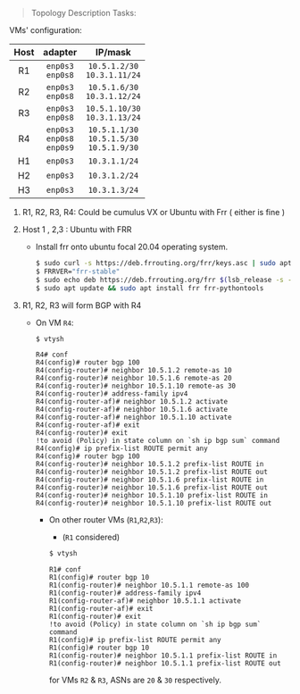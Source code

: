>Topology Description Tasks:

VMs' configuration:

Host | adapter | IP/mask
:--: | :--: | :--:
R1 | `enp0s3`<br>`enp0s8` | `10.5.1.2/30` <br> `10.3.1.11/24`
R2 | `enp0s3`<br>`enp0s8` | `10.5.1.6/30` <br> `10.3.1.12/24`
R3 | `enp0s3`<br>`enp0s8` | `10.5.1.10/30` <br> `10.3.1.13/24`
R4 | `enp0s3`<br>`enp0s8`<br>`enp0s9` | `10.5.1.1/30` <br> `10.5.1.5/30`<br>`10.5.1.9/30`
H1 | `enp0s3` | `10.3.1.1/24`
H2 | `enp0s3` | `10.3.1.2/24`
H3 | `enp0s3` | `10.3.1.3/24`

1. R1, R2, R3, R4: Could be cumulus VX or Ubuntu with Frr ( either is fine )
2. Host 1 , 2,3 : Ubuntu with FRR

    * Install frr onto ubuntu focal 20.04 operating system.
        ```bash
        $ sudo curl -s https://deb.frrouting.org/frr/keys.asc | sudo apt-key add -
        $ FRRVER="frr-stable"
        $ sudo echo deb https://deb.frrouting.org/frr $(lsb_release -s -c) $FRRVER | sudo tee -a /etc/apt/sources.list.d/frr.list
        $ sudo apt update && sudo apt install frr frr-pythontools
        ```


3. R1, R2, R3 will form BGP with R4

    * On VM `R4`:
        ```bash
        $ vtysh
        ```
        ```ios
        R4# conf
        R4(config)# router bgp 100
        R4(config-router)# neighbor 10.5.1.2 remote-as 10
        R4(config-router)# neighbor 10.5.1.6 remote-as 20
        R4(config-router)# neighbor 10.5.1.10 remote-as 30
        R4(config-router)# address-family ipv4
        R4(config-router-af)# neighbor 10.5.1.2 activate
        R4(config-router-af)# neighbor 10.5.1.6 activate
        R4(config-router-af)# neighbor 10.5.1.10 activate
        R4(config-router-af)# exit
        R4(config-router)# exit
        !to avoid (Policy) in state column on `sh ip bgp sum` command
        R4(config)# ip prefix-list ROUTE permit any
        R4(config)# router bgp 100
        R4(config-router)# neighbor 10.5.1.2 prefix-list ROUTE in
        R4(config-router)# neighbor 10.5.1.2 prefix-list ROUTE out
        R4(config-router)# neighbor 10.5.1.6 prefix-list ROUTE in
        R4(config-router)# neighbor 10.5.1.6 prefix-list ROUTE out
        R4(config-router)# neighbor 10.5.1.10 prefix-list ROUTE in
        R4(config-router)# neighbor 10.5.1.10 prefix-list ROUTE out
        ```

        * On other router VMs (`R1`,`R2`,`R3`):
            * (`R1` considered)
            ```bash
            $ vtysh
            ```
            ```ios
            R1# conf
            R1(config)# router bgp 10
            R1(config-router)# neighbor 10.5.1.1 remote-as 100
            R1(config-router)# address-family ipv4
            R1(config-router-af)# neighbor 10.5.1.1 activate
            R1(config-router-af)# exit
            R1(config-router)# exit
            !to avoid (Policy) in state column on `sh ip bgp sum` command
            R1(config)# ip prefix-list ROUTE permit any
            R1(config)# router bgp 10
            R1(config-router)# neighbor 10.5.1.1 prefix-list ROUTE in
            R1(config-router)# neighbor 10.5.1.1 prefix-list ROUTE out
            ```
            
            for VMs `R2` & `R3`, ASNs are `20` & `30` respectively.